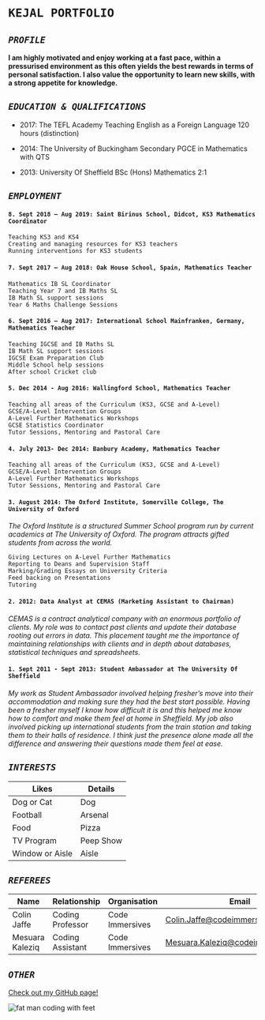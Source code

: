 # `KEJAL PORTFOLIO`

## ___*`PROFILE`*___

**I am highly motivated and enjoy working at a fast pace, within a pressurised environment as this often yields the best rewards in terms of personal satisfaction. I also value the opportunity to learn new skills, with a strong appetite for knowledge.**

## ___*`EDUCATION & QUALIFICATIONS`*___ 

* 2017: The TEFL Academy
Teaching English as a Foreign Language 120 hours (distinction)

* 2014: The University of Buckingham
Secondary PGCE in Mathematics with QTS

* 2013: University Of Sheffield
BSc (Hons) Mathematics 2:1

## ___*`EMPLOYMENT`*___ 

#### `8. Sept 2018 – Aug 2019: Saint Birinus School, Didcot, KS3 Mathematics Coordinator`

    Teaching KS3 and KS4 
    Creating and managing resources for KS3 teachers
    Running interventions for KS3 students 

#### `7. Sept 2017 – Aug 2018: Oak House School, Spain, Mathematics Teacher` 

    Mathematics IB SL Coordinator 
    Teaching Year 7 and IB Maths SL
    IB Math SL support sessions
    Year 6 Maths Challenge Sessions

#### `6. Sept 2016 – Aug 2017: International School Mainfranken, Germany, Mathematics Teacher` 

    Teaching IGCSE and IB Maths SL
    IB Math SL support sessions
    IGCSE Exam Preparation Club
    Middle School help sessions
    After school Cricket club 

#### `5. Dec 2014 - Aug 2016: Wallingford School, Mathematics Teacher`

    Teaching all areas of the Curriculum (KS3, GCSE and A-Level)
    GCSE/A-Level Intervention Groups
    A-Level Further Mathematics Workshops
    GCSE Statistics Coordinator 
    Tutor Sessions, Mentoring and Pastoral Care


#### `4. July 2013- Dec 2014: Banbury Academy, Mathematics Teacher` 

    Teaching all areas of the Curriculum (KS3, GCSE and A-Level)
    GCSE/A-Level Intervention Groups
    A-Level Further Mathematics Workshops
    Tutor Sessions, Mentoring and Pastoral Care

#### `3. August 2014: The Oxford Institute, Somerville College, The University of Oxford`

*The Oxford Institute is a structured Summer School program run by current academics at The University of Oxford. The program attracts gifted students from across the world.*

    Giving Lectures on A-Level Further Mathematics
    Reporting to Deans and Supervision Staff
    Marking/Grading Essays on University Criteria
    Feed backing on Presentations
    Tutoring

#### `2. 2012: Data Analyst at CEMAS (Marketing Assistant to Chairman)`

*CEMAS is a contract analytical company with an enormous portfolio of clients. My role was to contact past clients and update their database rooting out errors in data. This placement taught me the importance of maintaining relationships with clients and in depth about databases, statistical techniques and spreadsheets.*

#### `1. Sept 2011 - Sept 2013: Student Ambassador at The University Of Sheffield`

*My work as Student Ambassador involved helping fresher’s move into their accommodation and making sure they had the best start possible. Having been a fresher myself I know how difficult it is and this helped me know how to comfort and make them feel at home in Sheffield. My job also involved picking up international students from the train station and taking them to their halls of residence. I think just the presence alone made all the difference and answering their questions made them feel at ease.*

## ___*`INTERESTS`*___

    
| Likes | Details      
| - | -
| Dog or Cat | Dog
| Football  | Arsenal 
| Food      | Pizza     
| TV Program | Peep Show
| Window or Aisle | Aisle



## ___*`REFEREES`*___


| Name | Relationship | Organisation | Email  
| -| - | - | - |
| Colin Jaffe | Coding Professor | Code Immersives | Colin.Jaffe@codeimmersives.com
| Mesuara Kaleziq  | Coding Assistant | Code Immersives | Mesuara.Kaleziq@codeimmersives.com


## ___*`OTHER`*___

[Check out my GitHub page!](https://github.com/kstrikesbak/)

![fat man coding with feet](https://media.giphy.com/media/QHE5gWI0QjqF2/giphy.gif "fat man coding with feet")


